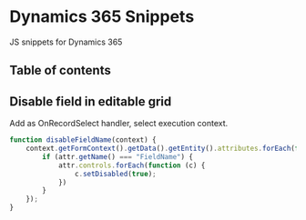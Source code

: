 # Dynamics 365 Snippets
JS snippets for Dynamics 365
## Table of contents

## Disable field in editable grid
Add as OnRecordSelect handler, select execution context.

```javascript
function disableFieldName(context) {
    context.getFormContext().getData().getEntity().attributes.forEach(function (attr) {
        if (attr.getName() === "FieldName") {
            attr.controls.forEach(function (c) {
                c.setDisabled(true);
            })
        }
    });
}
```
